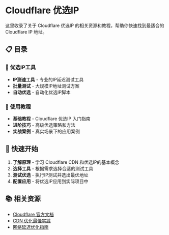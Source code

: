# Cloudflare 优选IP

这里收录了关于 Cloudflare 优选IP 的相关资源和教程，帮助你快速找到最适合的 Cloudflare IP 地址。

## 📋 目录

### 🚀 优选IP工具
- **IP测速工具** - 专业的IP延迟测试工具
- **批量测试** - 大规模IP地址测试方案
- **自动优选** - 自动化优选IP脚本

### 📖 使用教程
- **基础教程** - Cloudflare 优选IP 入门指南
- **进阶技巧** - 高级优选策略和方法
- **实战案例** - 真实场景下的应用案例

## 🎯 快速开始

1. **了解原理** - 学习 Cloudflare CDN 和优选IP的基本概念
2. **选择工具** - 根据需求选择合适的测试工具
3. **测试优选** - 执行IP测试并选出最优地址
4. **配置应用** - 将优选IP应用到实际项目中

## 📚 相关资源

- [Cloudflare 官方文档](https://developers.cloudflare.com/)
- [CDN 优化最佳实践](https://blog.cloudflare.com/)
- [网络延迟优化指南](https://www.cloudflare.com/learning/)
